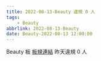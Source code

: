 ```yaml
---
title: 2022-08-13-Beauty 違規 0 人
tags:
    - Beauty
abbrlink: 2022-08-13-Beauty
date: Beauty-2022-08-13 12:00:00
---
```

Beauty 板 [板規連結](https://www.ptt.cc/bbs/Beauty/M.1630069980.A.84B.html)
昨天違規 0 人
